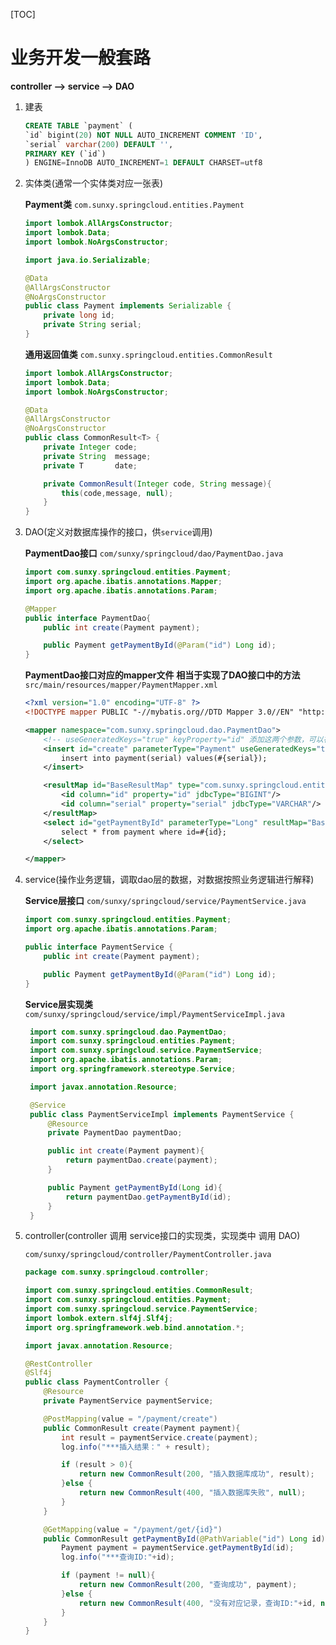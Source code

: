 [TOC]

# 业务开发一般套路

**controller --> service --> DAO**

1. 建表

    ```sql
    CREATE TABLE `payment` (
    `id` bigint(20) NOT NULL AUTO_INCREMENT COMMENT 'ID',
    `serial` varchar(200) DEFAULT '',
    PRIMARY KEY (`id`)
    ) ENGINE=InnoDB AUTO_INCREMENT=1 DEFAULT CHARSET=utf8
    ```

2. 实体类(通常一个实体类对应一张表)

    **Payment类**
    `com.sunxy.springcloud.entities.Payment`
    ```java
    import lombok.AllArgsConstructor;
    import lombok.Data;
    import lombok.NoArgsConstructor;

    import java.io.Serializable;

    @Data
    @AllArgsConstructor
    @NoArgsConstructor
    public class Payment implements Serializable {
        private long id;
        private String serial;
    }
    ```

    **通用返回值类**
    `com.sunxy.springcloud.entities.CommonResult`
    ```java
    import lombok.AllArgsConstructor;
    import lombok.Data;
    import lombok.NoArgsConstructor;

    @Data
    @AllArgsConstructor
    @NoArgsConstructor
    public class CommonResult<T> {
        private Integer code;
        private String  message;
        private T       date;

        private CommonResult(Integer code, String message){
            this(code,message, null);
        }
    }
    ```

3. DAO(定义对数据库操作的接口，供`service`调用)

    **PaymentDao接口**
    `com/sunxy/springcloud/dao/PaymentDao.java`
    ```java
    import com.sunxy.springcloud.entities.Payment;
    import org.apache.ibatis.annotations.Mapper;
    import org.apache.ibatis.annotations.Param;

    @Mapper
    public interface PaymentDao{
        public int create(Payment payment);

        public Payment getPaymentById(@Param("id") Long id);
    }
    ```

    **PaymentDao接口对应的mapper文件**
    **相当于实现了DAO接口中的方法**
    `src/main/resources/mapper/PaymentMapper.xml`
    ```xml
    <?xml version="1.0" encoding="UTF-8" ?>
    <!DOCTYPE mapper PUBLIC "-//mybatis.org//DTD Mapper 3.0//EN" "http://mybatis.org/dtd/mybatis-3-mapper.dtd" >

    <mapper namespace="com.sunxy.springcloud.dao.PaymentDao">
        <!-- useGeneratedKeys="true" keyProperty="id" 添加这两个参数，可以在插入数据后将id返回给插入的对象 -->
        <insert id="create" parameterType="Payment" useGeneratedKeys="true" keyProperty="id">
            insert into payment(serial) values(#{serial});
        </insert>

        <resultMap id="BaseResultMap" type="com.sunxy.springcloud.entities.Payment">
            <id column="id" property="id" jdbcType="BIGINT"/>
            <id column="serial" property="serial" jdbcType="VARCHAR"/>
        </resultMap>
        <select id="getPaymentById" parameterType="Long" resultMap="BaseResultMap">
            select * from payment where id=#{id};
        </select>

    </mapper>
    ```

4. service(操作业务逻辑，调取dao层的数据，对数据按照业务逻辑进行解释)

    **Service层接口**
    `com/sunxy/springcloud/service/PaymentService.java`
    ```java
    import com.sunxy.springcloud.entities.Payment;
    import org.apache.ibatis.annotations.Param;

    public interface PaymentService {
        public int create(Payment payment);

        public Payment getPaymentById(@Param("id") Long id);
    }
    ```

   **Service层实现类**
   `com/sunxy/springcloud/service/impl/PaymentServiceImpl.java`
   ```java
    import com.sunxy.springcloud.dao.PaymentDao;
    import com.sunxy.springcloud.entities.Payment;
    import com.sunxy.springcloud.service.PaymentService;
    import org.apache.ibatis.annotations.Param;
    import org.springframework.stereotype.Service;

    import javax.annotation.Resource;

    @Service
    public class PaymentServiceImpl implements PaymentService {
        @Resource
        private PaymentDao paymentDao;

        public int create(Payment payment){
            return paymentDao.create(payment);
        }

        public Payment getPaymentById(Long id){
            return paymentDao.getPaymentById(id);
        }
    }
   ```
5. controller(controller 调用 service接口的实现类，实现类中 调用 DAO)

    `com/sunxy/springcloud/controller/PaymentController.java`
    ```java
    package com.sunxy.springcloud.controller;

    import com.sunxy.springcloud.entities.CommonResult;
    import com.sunxy.springcloud.entities.Payment;
    import com.sunxy.springcloud.service.PaymentService;
    import lombok.extern.slf4j.Slf4j;
    import org.springframework.web.bind.annotation.*;

    import javax.annotation.Resource;

    @RestController
    @Slf4j
    public class PaymentController {
        @Resource
        private PaymentService paymentService;

        @PostMapping(value = "/payment/create")
        public CommonResult create(Payment payment){
            int result = paymentService.create(payment);
            log.info("***插入结果：" + result);

            if (result > 0){
                return new CommonResult(200, "插入数据库成功", result);
            }else {
                return new CommonResult(400, "插入数据库失败", null);
            }
        }

        @GetMapping(value = "/payment/get/{id}")
        public CommonResult getPaymentById(@PathVariable("id") Long id){
            Payment payment = paymentService.getPaymentById(id);
            log.info("***查询ID:"+id);

            if (payment != null){
                return new CommonResult(200, "查询成功", payment);
            }else {
                return new CommonResult(400, "没有对应记录，查询ID:"+id, null);
            }
        }
    }
    ```